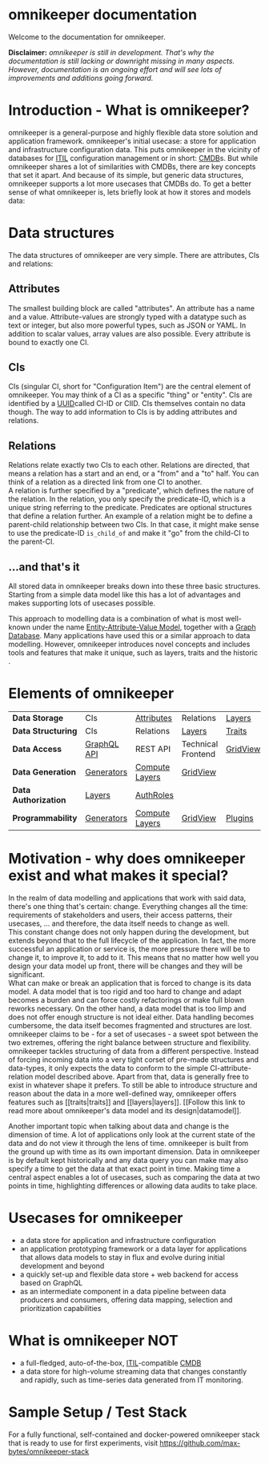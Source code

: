 # omnikeeper documentation

Welcome to the documentation for omnikeeper.

**Disclaimer:** *omnikeeper is still in development. That's why the documentation is still lacking or downright missing in many aspects. However, documentation is an ongoing effort and will see lots of improvements and additions going forward.*

# Introduction - What is omnikeeper?

omnikeeper is a general-purpose and highly flexible data store solution and application framework. omnikeeper's initial usecase: a store for application and infrastructure configuration data. This puts omnikeeper in the vicinity of databases for [ITIL](https://en.wikipedia.org/wiki/ITIL) configuration management or in short: [CMDB](https://en.wikipedia.org/wiki/Configuration_management_database)s. But while omnikeeper shares a lot of similarities with CMDBs, there are key concepts that set it apart. And because of its simple, but generic data structures, omnikeeper supports a lot more usecases that CMDBs do. To get a better sense of what omnikeeper is, lets briefly look at how it stores and models data:

# Data structures
The data structures of omnikeeper are very simple. There are attributes, CIs and relations:

## Attributes
The smallest building block are called "attributes". An attribute has a name and a value. Attribute-values are strongly typed with a datatype such as text or integer, but also more powerful types, such as JSON or YAML. In addition to scalar values, array values are also possible. Every attribute is bound to exactly one CI.

## CIs
CIs (singular CI, short for "Configuration Item") are the central element of omnikeeper. You may think of a CI as a specific "thing" or "entity". CIs are identified by a [UUID](https://en.wikipedia.org/wiki/Universally_unique_identifier)called CI-ID or CIID. CIs themselves contain no data though. The way to add information to CIs is by adding attributes and relations.

## Relations
Relations relate exactly two CIs to each other. Relations are directed, that means a relation has a start and an end, or a "from" and a "to" half. You can think of a relation as a directed link from one CI to another.  
A relation is further specified by a "predicate", which defines the nature of the relation. In the relation, you only specify the predicate-ID, which is a unique string referring to the predicate. Predicates are optional structures that define a relation further.
An example of a relation might be to define a parent-child relationship between two CIs. In that case, it might make sense to use the predicate-ID `is_child_of` and make it "go" from the child-CI to the parent-CI.

## ...and that's it
All stored data in omnikeeper breaks down into these three basic structures. Starting from a simple data model like this has a lot of advantages and makes supporting lots of usecases possible.

This approach to modelling data is a combination of what is most well-known under the name [Entity-Attribute-Value Model](https://en.wikipedia.org/wiki/Entity%E2%80%93attribute%E2%80%93value_model), together with a [Graph Database](https://en.wikipedia.org/wiki/Graph_database). Many applications have used this or a similar approach to data modelling. However, omnikeeper introduces novel concepts and includes tools and features that make it unique, such as layers, traits and the historic .

# Elements of omnikeeper

|                        |             |                |                    |          |
|------------------------|-------------|----------------|--------------------|----------|
| **Data Storage**       | CIs         | [Attributes](attributes)     | Relations          | [Layers](layers)   |
| **Data Structuring**   | CIs         | Relations      | [Layers](layers)             | [Traits](traits)   |
| **Data Access**        | [GraphQL API](graphql-api) | REST API       | Technical Frontend | [GridView](gridview) |
| **Data Generation**    | [Generators](generators)  | [Compute Layers](compute-layers) | [GridView](gridview)           |          |
| **Data Authorization** | [Layers](layers)      | [AuthRoles](authorization)      |                    |          |
| **Programmability**    | [Generators](generators)  | [Compute Layers](compute-layers) | [GridView](gridview)           | [Plugins](plugins)  |

# Motivation - why does omnikeeper exist and what makes it special?

In the realm of data modelling and applications that work with said data, there's one thing that's certain: change. Everything changes all the time: requirements of stakeholders and users, their access patterns, their usecases, ... and therefore, the data itself needs to change as well.  
This constant change does not only happen during the development, but extends beyond that to the full lifecycle of the application. In fact, the more successful an application or service is, the more pressure there will be to change it, to improve it, to add to it. This means that no matter how well you design your data model up front, there will be changes and they will be significant.  
What can make or break an application that is forced to change is its data model. A data model that is too rigid and too hard to change and adapt becomes a burden and can force costly refactorings or make full blown reworks necessary. On the other hand, a data model that is too limp and does not offer enough structure is not ideal either. Data handling becomes cumbersome, the data itself becomes fragmented and structures are lost.  
omnikeeper claims to be - for a set of usecases - a sweet spot between the two extremes, offering the right balance between structure and flexibility.  
omnikeeper tackles structuring of data from a different perspective. Instead of forcing incoming data into a very tight corset of pre-made structures and data-types, it only expects the data to conform to the simple CI-attribute-relation model described above. Apart from that, data is generally free to exist in whatever shape it prefers. To still be able to introduce structure and reason about the data in a more well-defined way, omnikeeper offers features such as [[traits|traits]] and [[layers|layers]]. [[Follow this link to read more about omnikeeper's data model and its design|datamodel]].

Another important topic when talking about data and change is the dimension of time. A lot of applications only look at the current state of the data and do not view it through the lens of time. omnikeeper is built from the ground up with time as its own important dimension. Data in omnikeeper is by default kept historically and any data query you can make may also specify a time to get the data at that exact point in time. Making time a central aspect enables a lot of usecases, such as comparing the data at two points in time, highlighting differences or allowing data audits to take place.

# Usecases for omnikeeper

- a data store for application and infrastructure configuration
- an application prototyping framework or a data layer for applications that allows data models to stay in flux and evolve during initial development and beyond
- a quickly set-up and flexible data store + web backend for access based on GraphQL
- as an intermediate component in a data pipeline between data producers and consumers, offering data mapping, selection and prioritization capabilities

# What is omnikeeper NOT

- a full-fledged, auto-of-the-box, [ITIL](https://en.wikipedia.org/wiki/ITIL)-compatible [CMDB](https://en.wikipedia.org/wiki/Configuration_management_database)
- a data store for high-volume streaming data that changes constantly and rapidly, such as time-series data generated from IT monitoring. 

# Sample Setup / Test Stack

For a fully functional, self-contained and docker-powered omnikeeper stack that is ready to use for first experiments, visit https://github.com/max-bytes/omnikeeper-stack
